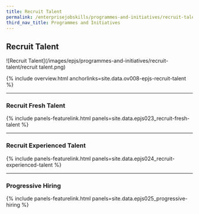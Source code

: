 ```yaml
---
title: Recruit Talent 
permalink: /enterprisejobskills/programmes-and-initiatives/recruit-talent/
third_nav_title: Programmes and Initiatives
---
```


## Recruit Talent

![Recruit Talent](/images/epjs/programmes-and-initiatives/recruit-talent/recruit talent.png)

{% include overview.html anchorlinks=site.data.ov008-epjs-recruit-talent %}

---
<a name="recruit-fresh-talent"></a>
### Recruit Fresh Talent

{% include panels-featurelink.html panels=site.data.epjs023_recruit-fresh-talent %}

---
<a name="recruit-experienced-talent"></a>
### Recruit Experienced Talent

{% include panels-featurelink.html panels=site.data.epjs024_recruit-experienced-talent %}

---
<a name="progressive-hiring"></a>
### Progressive Hiring

{% include panels-featurelink.html panels=site.data.epjs025_progressive-hiring %}

<script src="/jquery/jquery.min.js"></script>
<script src="/jquery/epjs-bp-menu-new-tab.js"></script>